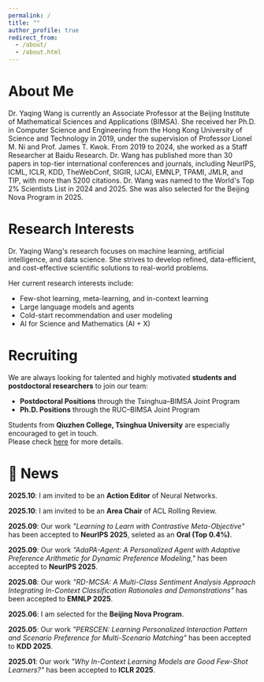 ```yaml
---
permalink: /
title: ""
author_profile: true
redirect_from: 
  - /about/
  - /about.html
---
```

# About Me

Dr. Yaqing Wang is currently an Associate Professor at the Beijing Institute of Mathematical Sciences and Applications (BIMSA). 
She received her Ph.D. in Computer Science and Engineering from the Hong Kong University of Science and Technology in 2019, under the supervision of Professor Lionel M. Ni and Prof. James T. Kwok. 
From 2019 to 2024, she worked as a Staff Researcher at Baidu Research.
Dr. Wang has published more than 30 papers in top-tier international conferences and journals, including NeurIPS, ICML, ICLR, KDD, TheWebConf, SIGIR, IJCAI, EMNLP, TPAMI, JMLR, and TIP, with more than 5200 citations. 
Dr. Wang was named to the World's Top 2% Scientists List in 2024 and 2025. She was also selected for the Beijing Nova Program in 2025.


# Research Interests

Dr. Yaqing Wang's research focuses on machine learning, artificial intelligence, and data science. She strives to develop refined, data-efficient, and cost-effective scientific solutions to real-world problems.

Her current research interests include:
- Few-shot learning, meta-learning, and in-context learning
- Large language models and agents
- Cold-start recommendation and user modeling
- AI for Science and Mathematics (AI + X)


# Recruiting

We are always looking for talented and highly motivated **students and postdoctoral researchers** to join our team:

- **Postdoctoral Positions** through the Tsinghua–BIMSA Joint Program  
- **Ph.D. Positions** through the RUC–BIMSA Joint Program

Students from **Qiuzhen College, Tsinghua University** are especially encouraged to get in touch.  
Please check [here](/recruitment/) for more details.


# 🎉 News
**2025.10**: I am invited to be an **Action Editor** of Neural Networks. 

**2025.10**: I am invited to be an **Area Chair** of ACL Rolling Review. 

**2025.09**: Our work *"Learning to Learn with Contrastive Meta-Objective"* has been accepted to **NeurIPS 2025**, seleted as an **Oral (Top 0.4%)**. 

**2025.09**: Our work *"AdaPA-Agent: A Personalized Agent with Adaptive Preference Arithmetic for Dynamic Preference Modeling,"* has been accepted to **NeurIPS 2025**. 

**2025.08**: Our work *"RD-MCSA: A Multi-Class Sentiment Analysis Approach Integrating In-Context Classification Rationales and Demonstrations"* has been accepted to **EMNLP 2025**.

**2025.06**: I am selected for the **Beijing Nova Program**.

**2025.05**: Our work *"PERSCEN: Learning Personalized Interaction Pattern and Scenario Preference for Multi-Scenario Matching"* has been accepted to **KDD 2025**.

**2025.01**: Our work *"Why In-Context Learning Models are Good Few-Shot Learners?"* has been accepted to **ICLR 2025**.

